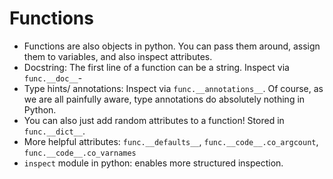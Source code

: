# Functions

- Functions are also objects in python. You can pass them around, assign them to variables, and also inspect attributes. 
- Docstring: The first line of a function can be a string. Inspect via `func.__doc__`-
- Type hints/ annotations: Inspect via `func.__annotations__`. Of course, as we are all painfully aware, type annotations do absolutely nothing in Python.
- You can also just add random attributes to a function! Stored in `func.__dict__`.
- More helpful attributes: `func.__defaults__`, `func.__code__.co_argcount`, `func.__code__.co_varnames`
- `inspect` module in python: enables more structured inspection.
